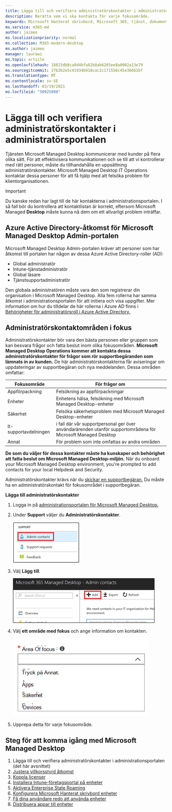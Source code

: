 ```yaml
---
title: Lägga till och verifiera administratörskontakter i administratörsportalen
description: Berätta vem vi ska kontakta för varje fokusområde.
keywords: Microsoft Hanterat skrivbord, Microsoft 365, tjänst, dokumentation
ms.service: m365-md
author: jaimeo
ms.localizationpriority: normal
ms.collection: M365-modern-desktop
ms.author: jaimeo
manager: laurawi
ms.topic: article
ms.openlocfilehash: 18823db8ca8d4bfa82b8ab6265ee8a0902a13e79
ms.sourcegitcommit: 27b2b2e5c41934b918cac2c171556c45e36661bf
ms.translationtype: MT
ms.contentlocale: sv-SE
ms.lasthandoff: 03/19/2021
ms.locfileid: "50925898"
---
```

# <a name="add-and-verify-admin-contacts-in-the-admin-portal"></a>Lägga till och verifiera administratörskontakter i administratörsportalen

Tjänsten Microsoft Managed Desktop kommunicerar med kunder på flera olika sätt. För att effektivisera kommunikationen och se till att vi kontrollerar med rätt personer, måste du tillhandahålla en uppsättning administratörskontakter. Microsoft Managed Desktop IT Operations kontaktar dessa personer för att få hjälp med att felsöka problem för klientorganisationen.

> [!IMPORTANT]
> Du kanske redan har lagt till de här kontakterna i administrationsportalen. I så fall bör du kontrollera att kontaktlistan är korrekt, eftersom Microsoft Managed **Desktop** måste kunna nå dem om ett allvarligt problem inträffar.

## <a name="azure-active-directory-access-for-microsoft-managed-desktop-admin-portal"></a>Azure Active Directory-åtkomst för Microsoft Managed Desktop Admin-portalen

Microsoft Managed Desktop Admin-portalen kräver att personer som har åtkomst till portalen har någon av dessa Azure Active Directory-roller (AD):
- Global administratör
- Intune-tjänstadministratör
- Global läsare
- Tjänstsupportadministratör

Den globala administratören måste vara den som registrerar din organisation i Microsoft Managed Desktop. Alla fem rollerna har samma åtkomst i administrationsportalen för att initiera och visa uppgifter. Mer information om hur du tilldelar de här rollerna i Azure AD finns i [Behörigheter för administratörsroll i Azure Active Directory.](/azure/active-directory/users-groups-roles/directory-assign-admin-roles) 

## <a name="admin-contact-areas-of-focus"></a>Administratörskontaktområden i fokus

Administratörskontakter bör vara den bästa personen eller gruppen som kan besvara frågor och fatta beslut inom olika fokusområden. **Microsoft Managed Desktop Operations kommer att kontakta dessa administratörskontakter för frågor som rör supportbegäranden som lämnats in av kunden.** De här administratörskontakterna får aviseringar om uppdateringar av supportbegäran och nya meddelanden. Dessa områden omfattar:

Fokusområde | För frågor om
--- | ---
Appförpackning | Felsökning av appförpackningar
Enheter | Enhetens hälsa, felsökning med Microsoft Managed Desktop-enheter
Säkerhet | Felsöka säkerhetsproblem med Microsoft Managed Desktop-enheter
It-supportavdelningen | i fall där vår supportpersonal ger över användarärenden utanför supportområdena för Microsoft Managed Desktop 
Annat | För problem som inte omfattas av andra områden

**De som du väljer för dessa kontakter måste ha kunskaper och behörighet att fatta beslut om Microsoft Managed Desktop-miljön.** När du onboard your Microsoft Managed Desktop environment, you're prompted to add contacts for your local Helpdesk and Security. 

Administratörskontakter krävs när du [skickar en supportbegäran.](../service-description/support.md) Du måste ha en administratörskontakt för fokusområdet i supportbegäran. 

**Lägga till administratörskontakter**

1.  Logga in på [administrationsportalen för Microsoft Managed Desktop.](https://aka.ms/mwaasportal) 

2.  Under **Support** väljer du **Administratörskontakter**. 

    ![Supportmenyn, administratörskontakter nästan högst upp markerat](../../media/admincontacts.png)

3. Välj **Lägg till**.

    ![Administrationsportal, knappen Lägg till, till vänster om Exportera och uppdatera](../../media/adminadd.png)

4.  Välj **ett område med fokus** och ange information om kontakten. 

    ![listan över fokusområden, till exempel Andra, Appar och Säkerhet](../../media/areaoffocus.png)

5. Upprepa detta för varje fokusområde. 

## <a name="steps-to-get-started-with-microsoft-managed-desktop"></a>Steg för att komma igång med Microsoft Managed Desktop

1. Lägga till och verifiera administratörskontakter i administrationsportalen (det här avsnittet)
2. [Justera villkorsstyrd åtkomst](conditional-access.md)
3. [Koppla licenser](assign-licenses.md)
4. [Installera Intune-företagsportal på enheter](company-portal.md)
5. [Aktivera Enterprise State Roaming](enterprise-state-roaming.md)
6. [Konfigurera Microsoft Hanterat skrivbord enheter](set-up-devices.md)
7. [Få dina användare redo att använda enheter](get-started-devices.md)
8. [Distribuera appar till enheter](deploy-apps.md)